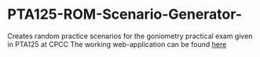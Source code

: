 # PTA125-ROM-Scenario-Generator-
Creates random practice scenarios for the goniometry practical exam given in PTA125 at CPCC
The working web-application can be found [here](https://sites.google.com/view/kevinsiangchin/home/courses/pta-125/goniometry-scenario-generator?authuser=0)
